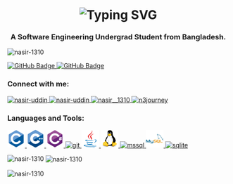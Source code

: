 <h1 align="center">
  <img src="https://readme-typing-svg.herokuapp.com?font=Fira+Code&size=30&pause=1000&color=0e75b6&width=435&lines=Hi+%F0%9F%91%8B%2C+I'm+Nasir+Uddin" alt="Typing SVG" />
</h1>
<h3 align="center">A Software Engineering Undergrad Student from Bangladesh.</h3>

<p align="left"> 
  <img src="https://komarev.com/ghpvc/?username=nasir-1310&label=Profile%20views&color=0e75b6&style=flat" alt="nasir-1310" /> 
</p>

<p align="left"> 
  <a href="https://github.com/nasir-1310?tab=followers">
    <img src="https://img.shields.io/github/followers/nasir-1310?label=Followers&style=social" alt="GitHub Badge"> 
  </a>
  <a href="https://github.com/nasir-1310">
    <img src="https://img.shields.io/github/stars/nasir-1310?label=Stars&style=social" alt="GitHub Badge">
  </a>
</p>

<h3 align="left">Connect with me:</h3>
<p align="left">
  <a href="https://linkedin.com/in/nasir-uddin" target="blank">
    <img align="center" src="https://raw.githubusercontent.com/rahuldkjain/github-profile-readme-generator/master/src/images/icons/Social/linked-in-alt.svg" alt="nasir-uddin" height="30" width="40" />
  </a>
  <a href="https://fb.com/nasir-uddin" target="blank">
    <img align="center" src="https://raw.githubusercontent.com/rahuldkjain/github-profile-readme-generator/master/src/images/icons/Social/facebook.svg" alt="nasir-uddin" height="30" width="40" />
  </a>
  <a href="https://instagram.com/nasir__1310" target="blank">
    <img align="center" src="https://raw.githubusercontent.com/rahuldkjain/github-profile-readme-generator/master/src/images/icons/Social/instagram.svg" alt="nasir__1310" height="30" width="40" />
  </a>
  <a href="https://www.youtube.com/c/n3journey" target="blank">
    <img align="center" src="https://raw.githubusercontent.com/rahuldkjain/github-profile-readme-generator/master/src/images/icons/Social/youtube.svg" alt="n3journey" height="30" width="40" />
  </a>
</p>

<h3 align="left">Languages and Tools:</h3>
<p align="left">
  <a href="https://www.cprogramming.com/" target="_blank" rel="noreferrer"> 
    <img src="https://raw.githubusercontent.com/devicons/devicon/master/icons/c/c-original.svg" alt="c" width="40" height="40"/> 
  </a> 
  <a href="https://www.w3schools.com/cpp/" target="_blank" rel="noreferrer"> 
    <img src="https://raw.githubusercontent.com/devicons/devicon/master/icons/cplusplus/cplusplus-original.svg" alt="cplusplus" width="40" height="40"/> 
  </a> 
  <a href="https://www.w3schools.com/cs/" target="_blank" rel="noreferrer"> 
    <img src="https://raw.githubusercontent.com/devicons/devicon/master/icons/csharp/csharp-original.svg" alt="csharp" width="40" height="40"/> 
  </a> 
  <a href="https://git-scm.com/" target="_blank" rel="noreferrer"> 
    <img src="https://www.vectorlogo.zone/logos/git-scm/git-scm-icon.svg" alt="git" width="40" height="40"/> 
  </a> 
  <a href="https://www.java.com" target="_blank" rel="noreferrer"> 
    <img src="https://raw.githubusercontent.com/devicons/devicon/master/icons/java/java-original.svg" alt="java" width="40" height="40"/> 
  </a> 
  <a href="https://www.linux.org/" target="_blank" rel="noreferrer"> 
    <img src="https://raw.githubusercontent.com/devicons/devicon/master/icons/linux/linux-original.svg" alt="linux" width="40" height="40"/> 
  </a> 
  <a href="https://www.microsoft.com/en-us/sql-server" target="_blank" rel="noreferrer"> 
    <img src="https://www.svgrepo.com/show/303229/microsoft-sql-server-logo.svg" alt="mssql" width="40" height="40"/> 
  </a> 
  <a href="https://www.mysql.com/" target="_blank" rel="noreferrer"> 
    <img src="https://raw.githubusercontent.com/devicons/devicon/master/icons/mysql/mysql-original-wordmark.svg" alt="mysql" width="40" height="40"/> 
  </a> 
  <a href="https://www.sqlite.org/" target="_blank" rel="noreferrer"> 
    <img src="https://www.vectorlogo.zone/logos/sqlite/sqlite-icon.svg" alt="sqlite" width="40" height="40"/> 
  </a> 
</p>

<p><img align="left" src="https://github-readme-stats.vercel.app/api/top-langs?username=nasir-1310&show_icons=true&locale=en&layout=compact" alt="nasir-1310" /></p>

<p>&nbsp;<img align="center" src="https://github-readme-stats.vercel.app/api?username=nasir-1310&show_icons=true&locale=en" alt="nasir-1310" /></p>

<p><img align="center" src="https://github-readme-streak-stats.herokuapp.com/?user=nasir-1310&" alt="nasir-1310" /></p>
